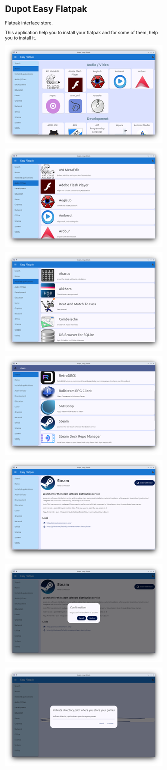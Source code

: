 # Dupot Easy Flatpak

Flatpak interface store.

This application help you to install your flatpak and for some of them, help you to install it.

![Application](export/screenshots/Screenshot_01.png)

![Application](export/screenshots/Screenshot_02.png)

![Application](export/screenshots/Screenshot_03.png)

![Application](export/screenshots/Screenshot_04.png)

![Application](export/screenshots/Screenshot_07.png)

![Application](export/screenshots/Screenshot_05.png)

![Application](export/screenshots/Screenshot_06.png)

